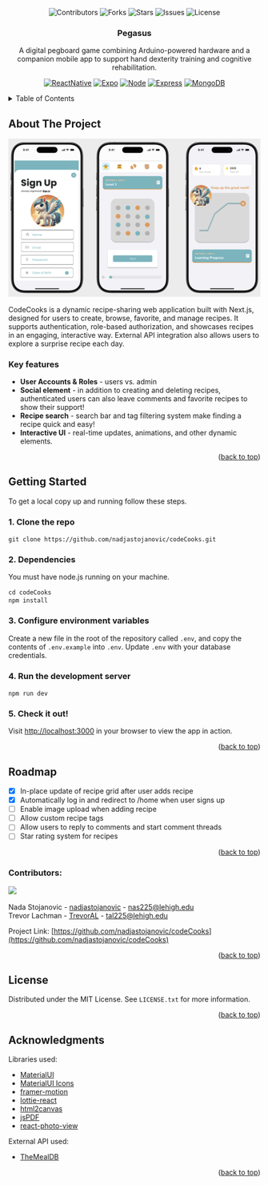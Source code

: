 <a id="readme-top"></a>

<div align="center">

![Contributors](https://img.shields.io/badge/Contributors-3-green.svg?style=for-the-badge)
![Forks](https://img.shields.io/badge/Forks-0-blue.svg?style=for-the-badge)
![Stars](https://img.shields.io/badge/Stars-0-yellow.svg?style=for-the-badge)
![Issues](https://img.shields.io/badge/Issues-0-red.svg?style=for-the-badge)
![License](https://img.shields.io/badge/License-MIT-lavender.svg?style=for-the-badge)

</div>

<div align="center">
    <h3 align="center">Pegasus</h3>

  <p align="center">
    A digital pegboard game combining Arduino-powered hardware and a companion mobile app to support hand dexterity training and cognitive rehabilitation. 
  </p>
</div>

<div align="center">

[![ReactNative][ReactNative]][ReactNative-url]
[![Expo][Expo]][Expo-url]
[![Node][Node.js]][Node.js-url]
[![Express][Express.js]][Express.js-url]
[![MongoDB][MongoDB]][MongoDB-url]

</div>

<!-- TABLE OF CONTENTS -->
<details>
  <summary>Table of Contents</summary>
  <ol>
    <li>
      <a href="#about-the-project">About the project</a>
      <ul>
        <li><a href="#key-features">Key features</a></li>
      </ul>
    </li>
    <li>
      <a href="#getting-started">Getting Started</a>
    </li>
    <li><a href="#roadmap">Roadmap</a></li>
    <li><a href="#contributors">Contributors</a></li>
    <li><a href="#license">License</a></li>
    <li><a href="#acknowledgments">Acknowledgments</a></li>
  </ol>
</details>

<!-- ABOUT THE PROJECT -->
## About The Project

[![App Screenshots][app_screenshots]](#todo)

CodeCooks is a dynamic recipe-sharing web application built with Next.js, designed for users to create, browse, favorite, and manage recipes. It supports authentication, role-based authorization, and showcases recipes in an engaging, interactive way. External API integration also allows users to explore a surprise recipe each day.

### Key features
* <b>User Accounts & Roles</b> - users vs. admin
* <b>Social element</b> - in addition to creating and deleting recipes, authenticated users can also leave comments and favorite recipes to show their support!
* <b>Recipe search</b> - search bar and tag filtering system make finding a recipe quick and easy! 
* <b>Interactive UI</b> - real-time updates, animations, and other dynamic elements.


<p align="right">(<a href="#readme-top">back to top</a>)</p>

<!-- GETTING STARTED -->
## Getting Started

To get a local copy up and running follow these steps.

### 1. Clone the repo

```
git clone https://github.com/nadjastojanovic/codeCooks.git
```

### 2. Dependencies

You must have node.js running on your machine.

```
cd codeCooks
npm install
```

### 3. Configure environment variables

Create a new file in the root of the repository called `.env`, and copy the contents of `.env.example` into `.env`. Update `.env` with your database credentials.

### 4. Run the development server
```
npm run dev
```

### 5. Check it out!

Visit <a href="http://localhost:3000/" target="_">http://localhost:3000</a> in your browser to view the app in action. 

<p align="right">(<a href="#readme-top">back to top</a>)</p>

<!-- ROADMAP -->
## Roadmap

- [x] In-place update of recipe grid after user adds recipe
- [x] Automatically log in and redirect to /home when user signs up
- [ ] Enable image upload when adding recipe
- [ ] Allow custom recipe tags
- [ ] Allow users to reply to comments and start comment threads
- [ ] Star rating system for recipes

<p align="right">(<a href="#readme-top">back to top</a>)</p>

<!-- CONTRIBUTING -->
### Contributors:

<a href="https://github.com/nadjastojanovic/codeCooks/graphs/contributors">
  <img src="https://contrib.rocks/image?repo=nadjastojanovic/codecooks" />
</a>

Nada Stojanovic - [nadjastojanovic](https://github.com/nadjastojanovic) - nas225@lehigh.edu <br/>
Trevor Lachman - [TrevorAL](https://github.com/TrevorAL) - tal225@lehigh.edu

Project Link: [https://github.com/nadjastojanovic/codeCooks](https://github.com/nadjastojanovic/codeCooks)

<p align="right">(<a href="#readme-top">back to top</a>)</p>

<!-- LICENSE -->
## License

Distributed under the MIT License. See `LICENSE.txt` for more information.

<p align="right">(<a href="#readme-top">back to top</a>)</p>

<!-- ACKNOWLEDGMENTS -->
## Acknowledgments

Libraries used:

* [MaterialUI](https://www.npmjs.com/package/@mui/material)
* [MaterialUI Icons](https://www.npmjs.com/package/@mui/icons-material)
* [framer-motion](https://www.npmjs.com/package/framer-motion)
* [lottie-react](https://www.npmjs.com/package/lottie-react)
* [html2canvas](https://www.npmjs.com/package/html2canvas)
* [jsPDF](https://www.npmjs.com/package/jspdf)
* [react-photo-view](https://www.npmjs.com/package/react-photo-view)

External API used:
* [TheMealDB](https://www.themealdb.com/)

<p align="right">(<a href="#readme-top">back to top</a>)</p>

<!-- MARKDOWN LINKS & IMAGES -->
[app_screenshots]: /frontend/pegasusApp/assets/images/app_screenshots.png

[ReactNative]: https://img.shields.io/badge/React_Native-%2320232a.svg?style=for-the-badge&logo=react&logoColor=%2361DAFB/
[ReactNative-url]: https://reactnative.dev/

[Expo]: https://img.shields.io/badge/Expo-000020?style=for-the-badge&logo=expo&logoColor=fff
[Expo-url]: https://docs.expo.dev/

[Node.js]: https://img.shields.io/badge/Node.js-6DA55F?style=for-the-badge&logo=node.js&logoColor=white
[Node.js-url]: https://nodejs.org/en

[Express.js]: https://img.shields.io/badge/Express.js-%23404d59.svg?style=for-the-badge&logo=express&logoColor=%2361DAFB
[Express.js-url]: https://expressjs.com/

[MongoDB]: https://img.shields.io/badge/MongoDB-%234ea94b.svg?style=for-the-badge&logo=mongodb&logoColor=white
[MongoDB-url]: https://www.mongodb.com/